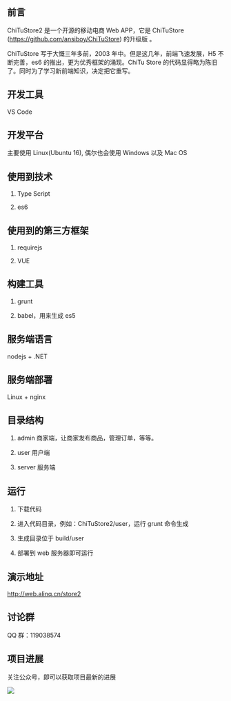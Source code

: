 ## 前言

ChiTuStore2 是一个开源的移动电商 Web APP，它是 ChiTuStore (https://github.com/ansiboy/ChiTuStore) 的升级版 。

ChiTuStore 写于大慨三年多前，2003 年中。但是这几年，前端飞速发展，H5 不断完善，es6 的推出，更为优秀框架的涌现。ChiTu 
Store 的代码显得略为陈旧了。同时为了学习新前端知识，决定把它重写。

## 开发工具

VS Code

## 开发平台

主要使用 Linux(Ubuntu 16), 偶尔也会使用 Windows 以及 Mac OS

## 使用到技术

1. Type Script

2. es6

## 使用到的第三方框架

1. requirejs

2. VUE

## 构建工具

1. grunt

2. babel，用来生成 es5

## 服务端语言

nodejs + .NET

## 服务端部署

Linux + nginx

## 目录结构

1. admin 商家端，让商家发布商品，管理订单，等等。

2. user 用户端

3. server 服务端

## 运行

1. 下载代码

2. 进入代码目录，例如：ChiTuStore2/user，运行 grunt 命令生成

3. 生成目录位于 build/user 

4. 部署到 web 服务器即可运行

## 演示地址

http://web.alinq.cn/store2

## 讨论群

QQ 群：119038574

## 项目进展

关注公众号，即可以获取项目最新的进展

<img src="http://images2015.cnblogs.com/blog/24769/201512/24769-20151214114035646-1782417684.jpg"/>




